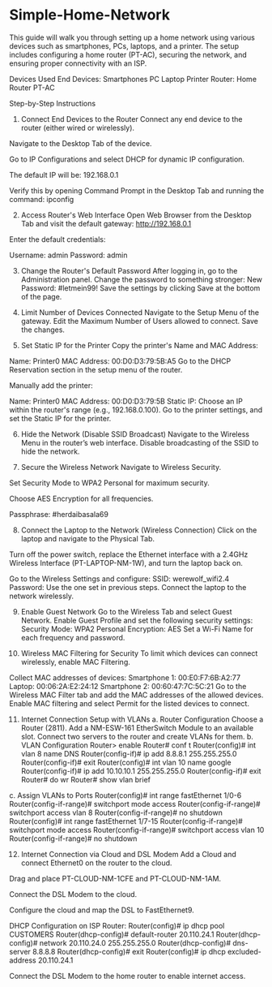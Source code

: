 # Simple-Home-Network
This guide will walk you through setting up a home network using various devices such as smartphones, PCs, laptops, and a printer. The setup includes configuring a home router (PT-AC), securing the network, and ensuring proper connectivity with an ISP.

Devices Used
  End Devices:
    Smartphones
    PC
    Laptop
    Printer
    Router:
      Home Router PT-AC

Step-by-Step Instructions
1. Connect End Devices to the Router
  Connect any end device to the router (either wired or wirelessly).

  Navigate to the Desktop Tab of the device.

  Go to IP Configurations and select DHCP for dynamic IP configuration.

  The default IP will be:
  192.168.0.1

  Verify this by opening Command Prompt in the Desktop Tab and running the command:
  ipconfig

2. Access Router's Web Interface
  Open Web Browser from the Desktop Tab and visit the default gateway:
  http://192.168.0.1

  Enter the default credentials:

  Username: admin
  Password: admin

3. Change the Router's Default Password
  After logging in, go to the Administration panel.
  Change the password to something stronger:
  New Password: #letmein99!
  Save the settings by clicking Save at the bottom of the page.

4. Limit Number of Devices Connected
  Navigate to the Setup Menu of the gateway.
  Edit the Maximum Number of Users allowed to connect.
  Save the changes.

5. Set Static IP for the Printer
  Copy the printer's Name and MAC Address:

  Name: Printer0
  MAC Address: 00:D0:D3:79:5B:A5
  Go to the DHCP Reservation section in the setup menu of the router.

  Manually add the printer:

  Name: Printer0
  MAC Address: 00:D0:D3:79:5B
  Static IP: Choose an IP within the router's range (e.g., 192.168.0.100).
  Go to the printer settings, and set the Static IP for the printer.


6. Hide the Network (Disable SSID Broadcast)
  Navigate to the Wireless Menu in the router’s web interface.
  Disable broadcasting of the SSID to hide the network.

7. Secure the Wireless Network
  Navigate to Wireless Security.

  Set Security Mode to WPA2 Personal for maximum security.

  Choose AES Encryption for all frequencies.

  Passphrase: #herdaibasala69

8. Connect the Laptop to the Network (Wireless Connection)
  Click on the laptop and navigate to the Physical Tab.

  Turn off the power switch, replace the Ethernet interface with a 2.4GHz Wireless         Interface (PT-LAPTOP-NM-1W), and turn the laptop back on.

  Go to the Wireless Settings and configure:
    SSID: werewolf_wifi2.4
    Password: Use the one set in previous steps.
    Connect the laptop to the network wirelessly.

9. Enable Guest Network
  Go to the Wireless Tab and select Guest Network.
  Enable Guest Profile and set the following security settings:
    Security Mode: WPA2 Personal
    Encryption: AES
    Set a Wi-Fi Name for each frequency and password.

10. Wireless MAC Filtering for Security
  To limit which devices can connect wirelessly, enable MAC Filtering.

  Collect MAC addresses of devices:
    Smartphone 1: 00:E0:F7:6B:A2:77
    Laptop: 00:06:2A:E2:24:12
    Smartphone 2: 00:60:47:7C:5C:21
    Go to the Wireless MAC Filter tab and add the MAC addresses of the allowed devices.
    Enable MAC filtering and select Permit for the listed devices to connect.

11. Internet Connection Setup with VLANs
  a. Router Configuration
    Choose a Router (2811).
    Add a NM-ESW-161 EtherSwitch Module to an available slot.
    Connect two servers to the router and create VLANs for them.
  b. VLAN Configuration
    Router> enable
    Router# conf t
    Router(config)# int vlan 8 name DNS
    Router(config-if)# ip add 8.8.8.1 255.255.255.0
    Router(config-if)# exit
    Router(config)# int vlan 10 name google
    Router(config-if)# ip add 10.10.10.1 255.255.255.0
    Router(config-if)# exit
    Router# do wr
    Router# show vlan brief

  c. Assign VLANs to Ports
    Router(config)# int range fastEthernet 1/0-6
    Router(config-if-range)# switchport mode access
    Router(config-if-range)# switchport access vlan 8
    Router(config-if-range)# no shutdown
    Router(config)# int range fastEthernet 1/7-15
    Router(config-if-range)# switchport mode access
    Router(config-if-range)# switchport access vlan 10
    Router(config-if-range)# no shutdown

12. Internet Connection via Cloud and DSL Modem
  Add a Cloud and connect Ethernet0 on the router to the cloud.

  Drag and place PT-CLOUD-NM-1CFE and PT-CLOUD-NM-1AM.

  Connect the DSL Modem to the cloud.

  Configure the cloud and map the DSL to FastEthernet9.

  DHCP Configuration on ISP Router:
    Router(config)# ip dhcp pool CUSTOMERS
    Router(dhcp-config)# default-router 20.110.24.1
    Router(dhcp-config)# network 20.110.24.0 255.255.255.0
    Router(dhcp-config)# dns-server 8.8.8.8
    Router(dhcp-config)# exit
    Router(config)# ip dhcp excluded-address 20.110.24.1

Connect the DSL Modem to the home router to enable internet access.
